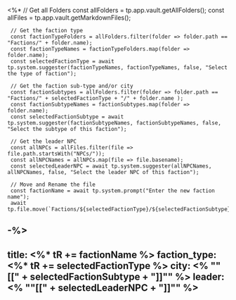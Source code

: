 <%*
     // Get all Folders
     const allFolders = tp.app.vault.getAllFolders();
     const allFiles = tp.app.vault.getMarkdownFiles();
     
     // Get the faction type
     const factionTypeFolders = allFolders.filter(folder => folder.path == "Factions/" + folder.name);
     const factionTypeNames = factionTypeFolders.map(folder => folder.name);
     const selectedFactionType = await tp.system.suggester(factionTypeNames, factionTypeNames, false, "Select the type of faction");

     // Get the faction sub-type and/or city
     const factionSubtypes = allFolders.filter(folder => folder.path == "Factions/" + selectedFactionType + "/" + folder.name );
     const factionSubtypeNames = factionSubtypes.map(folder => folder.name);
     const selectedFactionSubtype = await tp.system.suggester(factionSubtypeNames, factionSubtypeNames, false, "Select the subtype of this faction");

     // Get the leader NPC
     const allNPCs = allFiles.filter(file => file.path.startsWith("NPCs/"));
     const allNPCNames = allNPCs.map(file => file.basename);
     const selectedLeaderNPC = await tp.system.suggester(allNPCNames, allNPCNames, false, "Select the leader NPC of this faction");

     // Move and Rename the file
     const factionName = await tp.system.prompt("Enter the new faction name");
     await tp.file.move(`Factions/${selectedFactionType}/${selectedFactionSubtype}/${factionName}`);
-%>
---
title: <%* tR += factionName %>
faction_type: <%* tR += selectedFactionType %>
city: <% "\"[[" + selectedFactionSubtype + "]]\"" %>
leader: <% "\"[[" + selectedLeaderNPC + "]]\"" %>
---